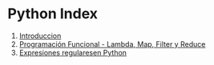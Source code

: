 # Python Index

1. [Introduccion](./01.md)
2. [Programación Funcional - Lambda, Map, Filter y Reduce](./02.md)
3. [Expresiones regularesen Python](./03.md)

